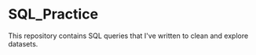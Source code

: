 # SQL_Practice

This repository contains SQL queries that I've written to clean and explore datasets.
